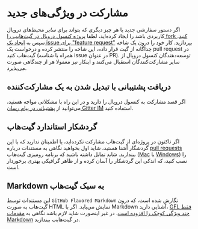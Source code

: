 # مشارکت در ویژگی‌های جدید
اگر دستور سفارشی جدید یا هر چیز دیگری که بتواند برای *سایر* محیط‌های دروپال کاربردی باشد را ایجاد کرده‌اید، لطفا [پروژه کنسول دروپال در گیت‌هایب را fork کنید](getting-the-project). سپس به [ایجاد یک issue برای "feature request"](creating-issues-and-pull-requests) بپردازید. کار خود را درون یک شاخه جداگانه از گیت قرار داده، این شاخه را منتشر کرده و درخواست یک pull request در گیت‌هاب کنید (همراه با شناسه issue در عنوان PR). توسعه‌دهندگان کنسول دروپال از سایر مشارکت‌کنندگان استقبال می‌کنند و اینکار نیز معمولا هر از چندگاهی صورت می‌پذیرد.

## دریافت پشتیبانی با تبدیل شدن به یک مشارکت‌کننده
اگر قصد مشارکت به کنسول دروپال را دارید و در این راه با مشکلاتی مواجه هستید، می‌توانید از [پشتیبانی در پیام رسان Gitter IM](https://gitter.im/hechoendrupal/DrupalConsole) استفاده کنید.

## گردشکار استاندارد گیت‌هاب
اگر تاکنون در پروژه‌ای از گیت‌هاب مشارکت نکرده‌اید، یا اطمینان ندارید که با این گردشگار آشنا هستید، شاید اول بخواهید نگاهی به مستندات درباره [pull requests](https://help.github.com/articles/using-pull-requests/) بیندازید. شاید تمایل داشته باشید که برنامه رومیزی گیت‌هاب ([Mac](https://mac.github.com) یا [Windows](https://windows.github.com)) را نصب کنید، که اندکی این گردشکار را آسان کرده و از ظاهر گرافیکی بهتری برخوردار است.

## Markdown به سبک گیت‌هاب
این مستندات توسط `GitHub Flavored Markdown` نگارش شده است، که درون گیت‌هاب به صورت HTML نمایش می‌یابد. اگر با Markdown آشنایی دارید، [GFL فقط چند ویژگی کوچک را افزوده است](https://help.github.com/articles/github-flavored-markdown/)، در غیر اینصورت شاید لازم باشد نگاهی به [مقدمات Markdown](https://help.github.com/articles/markdown-basics/) در گیت‌هایب بیندازید.

